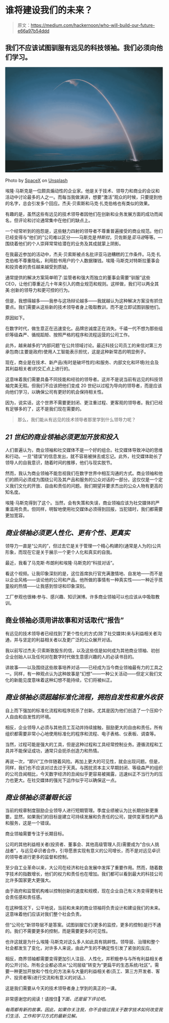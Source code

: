 # 谁将建设我们的未来？

> 原文：<https://medium.com/hackernoon/who-will-build-our-future-e66a97b54ddd>

## 我们不应该试图驯服有远见的科技领袖。我们必须向他们学习。

![](img/71fe38955eacd88b0353290fa8e51533.png)

Photo by [SpaceX](https://unsplash.com/photos/-p-KCm6xB9I?utm_source=unsplash&utm_medium=referral&utm_content=creditCopyText) on [Unsplash](https://unsplash.com/search/photos/spacex?utm_source=unsplash&utm_medium=referral&utm_content=creditCopyText)

埃隆·马斯克是一位颇具煽动性的企业家。他是关于技术、领导力和商业的会议和活动中讨论最多的人之一。而每当我做演讲，想要“激活”观众的时候，只要提到他的名字，总会引发多个回应。杰夫·贝索斯和马克·扎克伯格也有类似的效果。

有趣的是，虽然这些有远见的技术领导者因他们在创新和业务发展方面的成功而闻名，但评论和讨论通常集中在他们的缺点上。

一个经常听到的抱怨是，这些魅力四射的领导者不尊重普遍接受的商业规范。他们已经变得与“他们的”公司难以区分——马斯克是*特斯拉*，贝佐斯是*亚马逊*等等。—围绕着他们的个人崇拜常常给潜在的业务及其成就蒙上阴影。

在我最近参加的活动中，杰夫·贝索斯被点名批评亚马逊糟糕的工作条件。马克·扎克伯格不尊重隐私，利用脸书用户的个人数据赚钱。埃隆·马斯克对特斯拉董事会和投资者的责任越来越受到质疑。

通常提供的解决方案简单明了:监管者和强大而独立的董事会需要“驯服”这些 CEO，让他们尊重近几十年来引入的商业规范和规则。这样做，我们可以两全其美:创新的领导力和更可控的行为。

但是，我想得越多——我参与这场辩论越多——我就越认为这种解决方案没有抓住要点。我们需要从这些新的技术领导者身上吸取教训，而不是立即试图驯服他们。

原因如下。

在数字时代，做生意正在迅速变化。品牌忠诚度正在消失。千禧一代不想为那些组织等级森严、循规蹈矩、按照严格的程序和流程运营的公司工作。

此外，越来越多的“内部问题”在公共领域讨论。最近科技公司员工的来信对第三方承包商(主要是政府)使用人工智能表示担忧，这是这种新常态的明显例子。

现在，商业是在技术、新产品(有时是破坏性的)和服务、内部文化和环境(社会及其利益相关者)的交汇点上进行的。

这意味着我们需要具备不同技能和经验的领导者。这并不是说当前有远见的科技领袖完美无瑕。但我们不应该把他们变成 20 世纪以过程为导向的领导者，而是应该向他们学习，以确保公司有更好的机会保持相关性。

因为，说实话，这个世界不需要更封闭、更注重过程、更客观的领导者。我们已经有足够多的了，这不是我们现在需要的。

> 那么，我们能从有远见的技术领导者那里学到什么领导力呢？

## *21 世纪的商业领袖必须更加开放和投入*

人们普遍认为，商业领袖和社交媒体不是一个好的组合。社交媒体导致冲动的思维和行动。一旦“错误”的信息发出，就不容易被抹去或忘记。此外，社交媒体助长了领导人的自我意识，随着时间的推移，他们与现实脱节。

然而，我认为商业领袖不能忽视我们在数字世界中相互沟通的方式。商业领袖和他们的顾问必须成为围绕公司及其产品和服务的公众对话的一部分。这仅仅是一个定义我们文化的开放、自由和责任的问题。我们期望并要求杰出的公众人物有更高的知名度。

埃隆·马斯克得到了这个。当然，会有失策和失误，商业领袖应该为社交媒体的严重滥用负责。但同样，明智地使用社交媒体必须得到回报，当犯错时，我们都需要更加宽容。

## *商业领袖必须更人性化、更有个性、更真实*

领导力一直是“公共的”，但过去它是关于管理一个精心构建的(通常是人为的)公共形象，而现在它是关于展示一个更个人化和真实的自我。

最近，我看了马克斯·布朗利和埃隆·马斯克的“科技对话”。

看这个视频。让我印象深刻的是，这位首席执行官充满激情地、自发地——而不是以企业风格——谈论他的公司和产品。他所做的事情有一种真实性——一种近乎孩童般的热情——让我感到惊讶和印象深刻。

工厂参观也很棒:参与、感兴趣、知识渊博。许多商业领袖可以也应该从中吸取教训。

## 商业领袖必须用讲故事和对话取代“报告”

有远见的技术领导者已经找到了更个性化的方式(除了社交媒体)来与利益相关者沟通，并与坚定的利益相关者以及更广泛的公众展开对话。

我以前写过杰夫·贝索斯致股东的信，以及这些信是如何成为其他商业领袖、初创企业创始人以及任何对在数字时代做生意感兴趣的人的必读书目的。

讲故事——以及围绕这些故事培养对话——已经成为当今商业领袖最有力的工具之一。同样，有一种观点认为这种故事是“幻想”——一种公关活动——但定义我们文化的新能见度意味着这种幻想不能持续，它们将被纠正。

## *商业领袖必须超越标准化流程，拥抱自发性和意外收获*

自上而下强加的标准化流程和程序扼杀了创新。尤其是因为他们创造了一个压抑个人自由和自发性的环境。

相反，企业领导人必须与其他员工互动并持续接触，鼓励更大的自由和责任。所有组织都需要非常小心地使用标准化的程序和流程、电子表格、仪表板、调查等。

当然，过程可能是强大的工具，但是这种过程和工具经常控制业务。遵循流程和工具并不能保证成功，通常只会扼杀创造力和热情。

再说一次，“即兴”工作伴随着风险。再加上更大的可见性，就会出现问题。但是，同样，我们也不应该对过去过于天真。与困扰资本主义早期封闭、等级森严的组织的公司丑闻相比，今天数字经济的丑闻似乎更容易被揭露，迅速纠正不当行为的压力也更大。在社交媒体的强光下运作似乎可以确保这一点。

## *商业领袖必须着眼长远*

当前的规章制度鼓励企业领导人进行短期管理。季度业绩被认为比长期创新更重要。显然，如果我们的目标是建立可持续发展和负责任的公司，提供变革性的产品和服务，这是一个错误。

商业领袖需要专注于长期目标。

公司的其他利益相关者(投资者、董事会、其他高级管理人员)需要成为“合伙人挑战者”，与远见卓识者合作，引导愿景实现有意义的公司增长，而不是对远见卓识的领导者进行更多的监督和控制。

至少自工业革命以来，大公司在经济和社会发展中发挥了重要作用。然而，随着数字技术的指数增长，他们的权力和责任也在增加。我们都可以看到最大的科技公司比许多国家更大更强大。

由于政府和监管机构难以控制创新的速度和规模，现在企业自己有义务变得更有社会责任感和责任感。

在这种情况下，公平地说，当前和未来的商业领袖将负责设计和建设我们的未来。这意味着他们应该对我们整个社会负责。

但“公司化”新领导层不是答案。试图驯服它们(更多的监控，更多的控制)是行不通的。我们不需要更多的控制，而是需要更多的可见性。

也许这就是为什么埃隆·马斯克对这么多人如此具有挑衅性。领导层、治理和整个社会都发生了变化，对许多人来说，由此产生的不确定性引发了紧张的反应。

相反，商界领袖都需要变得更加引人注目、人性化，并积极参与与所有利益相关者的公开讨论。所有企业都必须从“公司层级”转变为“更扁平的生态系统/社区”。需要一种更加开放和个性化的方法来与大量的利益相关者(员工、第三方开发者、客户、投资者等)进行交流和有意义的对话。).

这是我们需要从今天的技术领导者身上学到的真正的一课。

非常感谢您的阅读！请按住👏*下面，还是留下评论吧。*

*每周都有新的故事。因此，如果你关注我，你不会错过我关于数字技术如何改变我们生活、工作和学习方式的最新见解。*